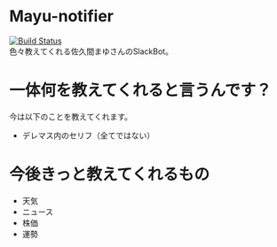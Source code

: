 # Mayu-notifier
[![Build Status](https://travis-ci.org/heartxland/mayu-notifier.svg?branch=master)](https://travis-ci.org/heartxland/mayu-notifier)<br>
色々教えてくれる佐久間まゆさんのSlackBot。

# 一体何を教えてくれると言うんです？
今は以下のことを教えてくれます。
- デレマス内のセリフ（全てではない）

# 今後きっと教えてくれるもの
- 天気
- ニュース
- 株価
- 運勢
